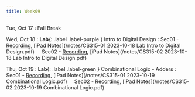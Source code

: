 ```yaml
---
title: Week09
---
```


Tue, Oct 17
: Fall Break

Wed, Oct 18
: **Lab**{: .label .label-purple } Intro to Digital Design
: Sec01 - [Recording](https://usfca.zoom.us/rec/share/sOHJdRt_TX9GeVw4VkmcFClmuCECbtnB60URlxLzMOOC1aYT6KUVUlhqVqZlMwDc.YJjagLrDNgcf9LzU?startTime=1697673132000),
          [iPad Notes](/notes/CS315-01 2023-10-18 Lab Intro to Digital Design.pdf)
&nbsp; &nbsp;
Sec02 - [Recording](https://usfca.zoom.us/rec/share/NA7C7feAD9HyrJoB3L1b8EBXebgFmo-XqFn1up9vTpwMqxQCfiIVblR2QqH0fzxs.guxYltZW-SwD24Po?startTime=1697679113000),
        [iPad Notes](/notes/CS315-02 2023-10-18 Lab Intro to Digital Design.pdf)

Thu, Oct 19
: **Lab**{: .label .label-green } Combinational Logic - Adders
: Sec01 - [Recording](https://usfca.zoom.us/rec/share/YT9fuRCWGGUezYV2QzeyF_rtM5f5DAeJOq0Vxfv7adUt1C15V-VqlrqfHMOWAcVa.NZ8IO0yWTKGtKIR1?startTime=1697728364000),
          [iPad Notes](/notes/CS315-01 2023-10-19 Combinational Logic.pdf)
&nbsp; &nbsp;
Sec02 - [Recording](),
        [iPad Notes](/notes/CS315-02 2023-10-19 Combinational Logic.pdf)

